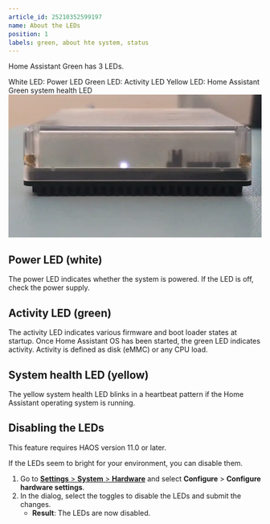 ```yaml
---
article_id: 25210352599197
name: About the LEDs
position: 1
labels: green, about hte system, status
---
```


Home Assistant Green has 3 LEDs.

White LED: Power LED
Green LED: Activity LED
Yellow LED: Home Assistant Green system health LED
![Clip showing the 3 LEDS on Home Assistant Green](/static/img/green/green_yellow_led_heartbeat.webp)

## Power LED (white)

The power LED indicates whether the system is powered. If the LED is off, check the power supply.

## Activity LED (green)

The activity LED indicates various firmware and boot loader states at startup. Once Home Assistant OS has been started, the green LED indicates activity. Activity is defined as disk (eMMC) or any CPU load.

## System health LED (yellow)

The yellow system health LED blinks in a heartbeat pattern if the Home Assistant operating system is running.

## Disabling the LEDs

This feature requires HAOS version 11.0 or later.

If the LEDs seem to bright for your environment, you can disable them.

1. Go to [**Settings** > **System** > **Hardware**](https://my.home-assistant.io/redirect/hardware/) and select **Configure** > **Configure hardware settings**.
2. In the dialog, select the toggles to disable the LEDs and submit the changes.
    - **Result**: The LEDs are now disabled.
